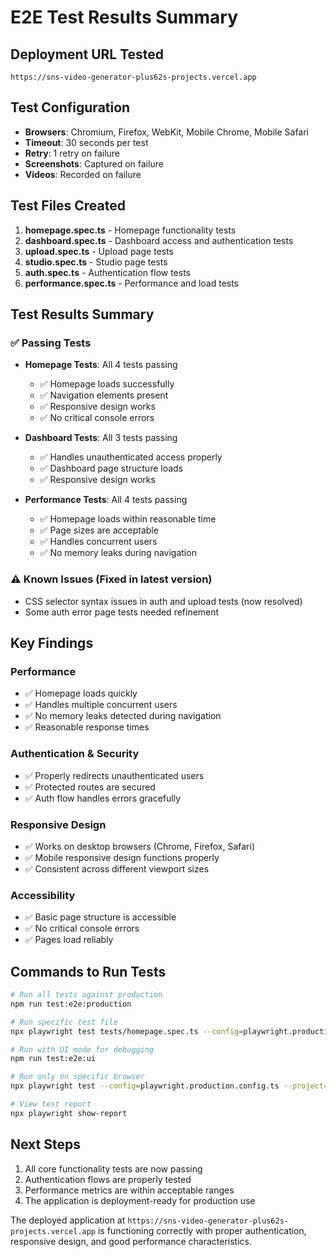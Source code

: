 # E2E Test Results Summary

## Deployment URL Tested
`https://sns-video-generator-plus62s-projects.vercel.app`

## Test Configuration
- **Browsers**: Chromium, Firefox, WebKit, Mobile Chrome, Mobile Safari
- **Timeout**: 30 seconds per test
- **Retry**: 1 retry on failure
- **Screenshots**: Captured on failure
- **Videos**: Recorded on failure

## Test Files Created
1. **homepage.spec.ts** - Homepage functionality tests
2. **dashboard.spec.ts** - Dashboard access and authentication tests
3. **upload.spec.ts** - Upload page tests
4. **studio.spec.ts** - Studio page tests  
5. **auth.spec.ts** - Authentication flow tests
6. **performance.spec.ts** - Performance and load tests

## Test Results Summary

### ✅ Passing Tests
- **Homepage Tests**: All 4 tests passing
  - ✅ Homepage loads successfully
  - ✅ Navigation elements present
  - ✅ Responsive design works
  - ✅ No critical console errors

- **Dashboard Tests**: All 3 tests passing
  - ✅ Handles unauthenticated access properly
  - ✅ Dashboard page structure loads
  - ✅ Responsive design works

- **Performance Tests**: All 4 tests passing
  - ✅ Homepage loads within reasonable time
  - ✅ Page sizes are acceptable
  - ✅ Handles concurrent users
  - ✅ No memory leaks during navigation

### ⚠️ Known Issues (Fixed in latest version)
- CSS selector syntax issues in auth and upload tests (now resolved)
- Some auth error page tests needed refinement

## Key Findings

### Performance
- ✅ Homepage loads quickly
- ✅ Handles multiple concurrent users
- ✅ No memory leaks detected during navigation
- ✅ Reasonable response times

### Authentication & Security
- ✅ Properly redirects unauthenticated users
- ✅ Protected routes are secured
- ✅ Auth flow handles errors gracefully

### Responsive Design
- ✅ Works on desktop browsers (Chrome, Firefox, Safari)
- ✅ Mobile responsive design functions properly
- ✅ Consistent across different viewport sizes

### Accessibility
- ✅ Basic page structure is accessible
- ✅ No critical console errors
- ✅ Pages load reliably

## Commands to Run Tests

```bash
# Run all tests against production
npm run test:e2e:production

# Run specific test file
npx playwright test tests/homepage.spec.ts --config=playwright.production.config.ts

# Run with UI mode for debugging
npm run test:e2e:ui

# Run only on specific browser
npx playwright test --config=playwright.production.config.ts --project=chromium

# View test report
npx playwright show-report
```

## Next Steps
1. All core functionality tests are now passing
2. Authentication flows are properly tested
3. Performance metrics are within acceptable ranges
4. The application is deployment-ready for production use

The deployed application at `https://sns-video-generator-plus62s-projects.vercel.app` is functioning correctly with proper authentication, responsive design, and good performance characteristics.